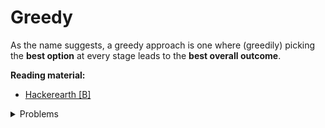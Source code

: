 # Greedy
As the name suggests, a greedy approach is one where (greedily) picking the **best option** at every stage leads to the **best overall outcome**.

**Reading material:**
* [Hackerearth [B]](https://www.hackerearth.com/practice/algorithms/greedy/basics-of-greedy-algorithms/tutorial/)

<details>
<summary>Problems</summary>
<ul>
<li><a href="https://codeforces.com/problemset/problem/1392/A">CF 1392 A Omkar and Password</a></li>
<li><a href="https://codeforces.com/problemset/problem/1295/A">CF 1295 A Display The Number</a></li>
<li><a href="https://codeforces.com/problemset/problem/1466/B">CF 1466 B Last minute enhancements</a></li>
<li><a href="https://codeforces.com/problemset/problem/514/A">CF 514 A Chewbaсca and Number</a></li>
<li><a href="https://codeforces.com/problemset/problem/766/B">CF 766 B Mahmoud and a Triangle</a></li>
<li><a href="https://codeforces.com/problemset/problem/1148/A">CF 1148 A Another One Bites The Dust</a></li>
<li><a href="https://codeforces.com/problemset/problem/1321/A">CF 1321 A Contest for Robots</a></li>
<li><a href="https://codeforces.com/problemset/problem/1325/B">CF 1325 B CopyCopyCopyCopyCopy</a></li>
<li><a href="https://codeforces.com/problemset/problem/1077/B">CF 1077 B Disturbed People</a></li>
<li><a href="https://codeforces.com/problemset/problem/1076/A">CF 1076 A Minimizing the String</a></li>
<li><a href="https://codeforces.com/problemset/problem/514/A">CF 514 A Chewbaсca and Number</a></li>
<li><a href="https://codeforces.com/problemset/problem/1406/B">CF 1406 B Maximum Product</a></li>
<li><a href="https://codeforces.com/contest/1236/problem/C">CF 1236 C Labs</a></li>
<li><a href="https://codeforces.com/contest/1251/problem/B">CF 1251 B Binary Palindromes</a></li>
</ul>
</details>
